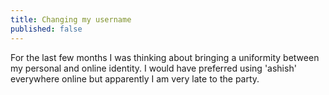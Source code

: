 ```yaml
---
title: Changing my username
published: false
---
```


For the last few months I was thinking about bringing a uniformity between my personal and online identity. I would have preferred using 'ashish' everywhere online but apparently I am very late to the party. 